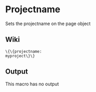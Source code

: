 Projectname
===========

Sets the projectname on the page object

Wiki
----

```
\{\{projectname:
myproject\}\}
```

Output
------

This macro has no output
